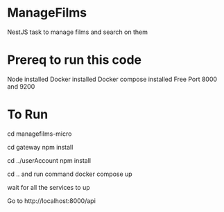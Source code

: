 # ManageFilms
NestJS task to manage films and search on them
# Prereq to run this code
  Node installed
  Docker installed
  Docker compose installed
  Free Port 8000 and 9200

# To Run
  cd managefilms-micro

  cd gateway
  npm install

  cd ../userAccount
  npm install
  
  cd ..
and run command
  docker compose up

  wait for all the services to up

  Go to http://localhost:8000/api
